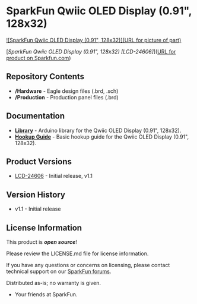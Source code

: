 SparkFun Qwiic OLED Display (0.91", 128x32)
========================================

[![SparkFun Qwiic OLED Display (0.91", 128x32)](URL for picture of part)](https://www.sparkfun.com/products/24606)

[*SparkFun Qwiic OLED Display (0.91", 128x32) [LCD-24606]*]([URL for product on Sparkfun.com](https://www.sparkfun.com/products/24606))

<Basic description of the part.>



Repository Contents
-------------------

* **/Hardware** - Eagle design files (.brd, .sch)
* **/Production** - Production panel files (.brd)



Documentation
--------------
* **[Library](https://docs.sparkfun.com/SparkFun_Qwiic_OLED_Arduino_Library/)** - Arduino library for the Qwiic OLED Display (0.91", 128x32).
* **[Hookup Guide](https://docs.sparkfun.com/SparkFun_Qwiic_OLED_Arduino_Library/)** - Basic hookup guide for the Qwiic OLED Display (0.91", 128x32).



Product Versions
----------------
* [LCD-24606](https://www.sparkfun.com/products/24606) - Initial release, v1.1



Version History
---------------
* v1.1 - Initial release



License Information
-------------------

This product is _**open source**_! 

Please review the LICENSE.md file for license information. 

If you have any questions or concerns on licensing, please contact technical support on our [SparkFun forums](https://forum.sparkfun.com/viewforum.php?f=152).

Distributed as-is; no warranty is given.

- Your friends at SparkFun.

_<COLLABORATION CREDIT>_
